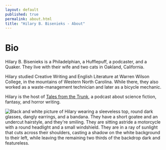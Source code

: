 ```yaml
---
layout: default
published: true
permalink: about.html
title: "Hilary B. Bisenieks - About"
---
```


Bio
===

Hilary B. Bisenieks is a Philadelphian, a Hufflepuff, a podcaster, and a Quaker.
They live with their wife and two cats in Oakland, California.

Hilary studied Creative Writing and English Literature at Warren Wilson College,
in the mountains of Western North Carolina. While there, they also worked as a
waste-management technician and later as a bicycle mechanic.

Hilary is the host of [Tales from the Trunk](https://talesfromthetrunk.podbean.com),
a podcast about science fiction, fantasy, and horror writing.

<img src="{{ site.url }}/assets/Hilary-58-2.jpg" alt="Black and white picture of Hilary wearing a sleeveless top, round dark glasses, dangly earrings, and a bandana. They have a short goatee and an undercut hairstyle, and they're smiling. They are sitting astride a motorcycle with a round headlight and a small windshield. They are in a ray of sunlight that cuts across their shoulders, casting a shadow on the white background to their left, while leaving the remaining two thirds of the backdrop dark and featureless.">
